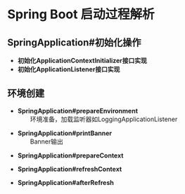 # Spring Boot 启动过程解析

## SpringApplication#初始化操作

- **初始化ApplicationContextInitializer接口实现**
- **初始化ApplicationListener接口实现**

## 环境创建

- **SpringApplication#prepareEnvironment**<br>
&emsp;&emsp;环境准备，加载监听器如LoggingApplicationListener

- **SpringApplication#printBanner**<br>
&emsp;&emsp;Banner输出

- **SpringApplication#prepareContext**

- **SpringApplication#refreshContext**

- **SpringApplication#afterRefresh**